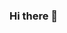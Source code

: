 ### Hi there 👋

<!--
**tim@jlabs.pro** is a ✨ _special_ ✨ repository because its `README.md` (this file) appears on your GitHub profile.

Here are some ideas to get you started:

-Hello, my dear Friend!
Haskell Curry
